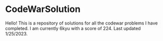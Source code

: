 # CodeWarSolution

Hello! This is a repository of solutions for all the codewar problems I have completed.
I am currently 6kyu with a score of 224. Last updated 1/25/2023.
